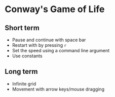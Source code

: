 # Conway's Game of Life
## Short term
- Pause and continue with space bar
- Restart with by pressing `r`
- Set the speed using a command line argument
- Use constants
## Long term
- Infinite grid
- Movement with arrow keys/mouse dragging